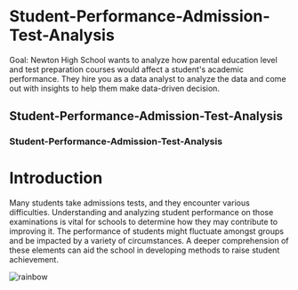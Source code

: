 # Student-Performance-Admission-Test-Analysis

Goal: Newton High School wants to analyze how parental education level and test preparation courses would affect a student's academic performance. They hire you as a data analyst to analyze the data and come out with insights to help them make data-driven decision.



## Student-Performance-Admission-Test-Analysis

### Student-Performance-Admission-Test-Analysis
# Introduction
Many students take admissions tests, and they encounter various difficulties. Understanding and analyzing student performance on those examinations is vital for schools to determine how they may contribute to improving it.  The performance of students might fluctuate amongst groups and be impacted by a variety of circumstances. A deeper comprehension of these elements can aid the school in developing methods to raise student achievement.

![rainbow](https://github.com/Winxent/portfolio/assets/146320825/5dc438d2-e138-4db0-97a0-e5ae8c3473e8)
